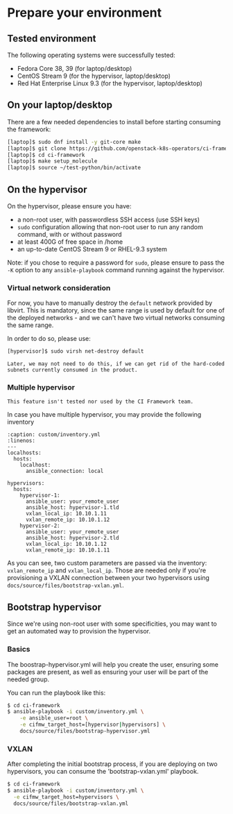 # Prepare your environment

## Tested environment

The following operating systems were successfully tested:

- Fedora Core 38, 39 (for laptop/desktop)
- CentOS Stream 9 (for the hypervisor, laptop/desktop)
- Red Hat Enterprise Linux 9.3 (for the hypervisor, laptop/desktop)

## On your laptop/desktop

There are a few needed dependencies to install before starting consuming the framework:

```Bash
[laptop]$ sudo dnf install -y git-core make
[laptop]$ git clone https://github.com/openstack-k8s-operators/ci-framework ci-framework
[laptop]$ cd ci-framework
[laptop]$ make setup_molecule
[laptop]$ source ~/test-python/bin/activate
```

## On the hypervisor

On the hypervisor, please ensure you have:

- a non-root user, with passwordless SSH access (use SSH keys)
- `sudo` configuration allowing that non-root user to run any random command, with or without password
- at least 400G of free space in /home
- an up-to-date CentOS Stream 9 or RHEL-9.3 system

Note: if you chose to require a password for `sudo`, please ensure to pass the `-K` option to any
`ansible-playbook` command running against the hypervisor.

### Virtual network consideration

For now, you have to manually destroy the `default` network provided by libvirt. This is mandatory, since
the same range is used by default for one of the deployed networks - and we can't have two virtual networks
consuming the same range.

In order to do so, please use:

```Bash
[hypervisor]$ sudo virsh net-destroy default
```

```{tip}
Later, we may not need to do this, if we can get rid of the hard-coded subnets currently consumed in the product.
```

### Multiple hypervisor

~~~{warning}
This feature isn't tested nor used by the CI Framework team.
~~~

In case you have multiple hypervisor, you may provide the following inventory

```{code-block} YAML
:caption: custom/inventory.yml
:linenos:
---
localhosts:
  hosts:
    localhost:
      ansible_connection: local

hypervisors:
  hosts:
    hypervisor-1:
      ansible_user: your_remote_user
      ansible_host: hypervisor-1.tld
      vxlan_local_ip: 10.10.1.11
      vxlan_remote_ip: 10.10.1.12
    hypervisor-2:
      ansible_user: your_remote_user
      ansible_host: hypervisor-2.tld
      vxlan_local_ip: 10.10.1.12
      vxlan_remote_ip: 10.10.1.11
```

As you can see, two custom parameters are passed via the inventory: `vxlan_remote_ip` and `vxlan_local_ip`.
Those are needed only if you're provisioning a VXLAN connection between your two hypervisors using `docs/source/files/bootstrap-vxlan.yml`.

## Bootstrap hypervisor

Since we're using non-root user with some specificities, you may want to get an automated way to provision the
hypervisor.

### Basics

The boostrap-hypervisor.yml will help you create the user, ensuring some
packages are present, as well as ensuring your user will be part of the needed group.

You can run the playbook like this:

```Bash
$ cd ci-framework
$ ansible-playbook -i custom/inventory.yml \
    -e ansible_user=root \
    -e cifmw_target_host=[hypervisor|hypervisors] \
    docs/source/files/bootstrap-hypervisor.yml
```

### VXLAN

After completing the initial bootstrap process, if you are deploying on two hypervisors, you can consume the 'bootstrap-vxlan.yml' playbook.

```Bash
$ cd ci-framework
$ ansible-playbook -i custom/inventory.yml \
  -e cifmw_target_host=hypervisors \
  docs/source/files/bootstrap-vxlan.yml
```
